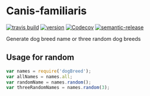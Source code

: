 # Canis-familiaris

[![travis build](https://img.shields.io/travis/mig-25/Canis-familiaris.svg?style=flat-square)](https://travis-ci.org/mig-25/Canis-familiaris)
[![version](https://img.shields.io/npm/v/canis-familiaris.svg?style=flat-square)](https://www.npmjs.com/~mig-25)
[![Codecov](https://img.shields.io/codecov/c/github/mig-25/Canis-familiaris.svg?style=flat-square)](https://codecov.io/gh/mig-25/Canis-familiaris)
[![semantic-release](https://img.shields.io/badge/%20%20%F0%9F%93%A6%F0%9F%9A%80-semantic--release-e10079.svg?style=flat-square)](https://github.com/semantic-release/semantic-release)

Generate dog breed name or three random dog breeds

## Usage for random

```javascript
var names = require('dogBreed');
var allNames = names.all;
var randomName = names.random();
var threeRandomNames = names.random(3);
```
